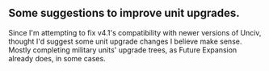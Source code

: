 <h2>Some suggestions to improve unit upgrades.</h2>

Since I'm attempting to fix v4.1's compatibility with newer versions of Unciv, thought I'd suggest some unit upgrade changes I believe make sense.  
Mostly completing military units' upgrade trees, as Future Expansion already does, in some cases.
